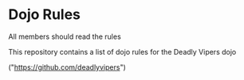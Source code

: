 Dojo Rules
==========
All members should read the rules

This repository contains a list of dojo rules for the Deadly Vipers dojo

("https://github.com/deadlyvipers")
